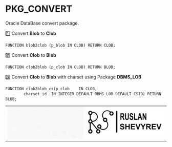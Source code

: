 # PKG_CONVERT

Oracle DataBase convert package.

:one: Convert **Blob** to **Clob**

```
FUNCTION blob2clob (p_blob IN CLOB) RETURN CLOB;
```

:two: Convert **Clob** to **Blob**

```
FUNCTION clob2blob (p_clob IN CLOB) RETURN BLOB;
```

:three: Convert **Clob** to **Blob** with charset using Package **DBMS_LOB**

```
FUNCTION clob2blob_cs(p_clob	IN CLOB,
		charset_id	IN INTEGER DEFAULT DBMS_LOB.DEFAULT_CSID) RETURN BLOB;
```

<table>
	<tr>
		<td valign="center" width="49%"><img src="https://github.com/Ruslan-Shevyrev/Ruslan-Shevyrev/blob/main/logoRS/logo_mini.gif" title="logo"></td>
		<td valign="center" width="49%"><img src="https://github.com/Ruslan-Shevyrev/Ruslan-Shevyrev/blob/main/logoRS/logoRS_FULL.png" title="RuslanShevyrev"></td>
	</tr>
</table>